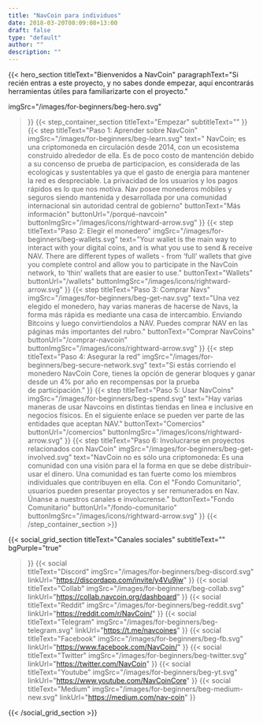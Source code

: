 ```yaml
---
title: "NavCoin para individuos"
date: 2018-03-20T08:09:08+13:00
draft: false
type: "default"
author: ""
description: ""
---
```

{{< hero_section
titleText="Bienvenidos a NavCoin"
paragraphText="Si recién entras a este proyecto, y no sabes donde empezar, aquí encontrarás herramientas útiles para familiarizarte con el&nbsp;proyecto."


imgSrc="/images/for-beginners/beg-hero.svg"
>}}
{{< step_container_section 
    titleText="Empezar"
    subtitleText=""
>}}
  {{< step 
      titleText="Paso 1: Aprender sobre NavCoin"
      imgSrc="/images/for-beginners/beg-learn.svg"
      text=" NavCoin; es una criptomoneda en circulación desde 2014, con un ecosistema construido alrededor de ella. Es de poco costo de mantención debido a su concenso de prueba de participacion, es considerada de las ecologicas y sustentables ya que el gasto de energia para mantener la red es despreciable. La privacidad de los usuarios y los pagos rápidos es lo que nos motiva. Nav posee monederos móbiles y seguros siendo mantenida y desarrollada por una comunidad internacional sin autoridad central de&nbsp;gobierno"
      buttonText="Más información"
      buttonUrl="/porqué-navcoin"
      buttonImgSrc="/images/icons/rightward-arrow.svg"
  >}}
  {{< step 
      titleText="Paso 2: Elegir el monedero"
      imgSrc="/images/for-beginners/beg-wallets.svg"
      text="Your wallet is the main way to interact with your digital coins, and is what you use to send & receive NAV. There are different types of wallets - from ‘full’ wallets that give you complete control and allow you to participate in the NavCoin network, to ‘thin’ wallets that are easier to&nbsp;use."
      buttonText="Wallets"
      buttonUrl="/wallets"
      buttonImgSrc="/images/icons/rightward-arrow.svg"
  >}}
  {{< step
      titleText="Paso 3: Comprar Navs"
      imgSrc="/images/for-beginners/beg-get-nav.svg"
      text="Una vez elegido el monedero, hay varias maneras de hacerse de Navs, la forma más rápida es mediante una casa de intercambio. Enviando Bitcoins y luego convirtiendolos a NAV. Puedes comprar NAV en las páginas más importantes del rubro."
      buttonText="Comprar NavCoins"
      buttonUrl="/comprar-navcoin"
      buttonImgSrc="/images/icons/rightward-arrow.svg"
  >}}
  {{< step
      titleText="Paso 4: Asegurar la red"
      imgSrc="/images/for-beginners/beg-secure-network.svg"
      text="Si estás corriendo el monedero NavCoin Core, tienes la opción de generar bloques y ganar desde un 4% por año en recompensas por la prueba de&nbsp;participación."
  >}}
  {{< step
      titleText="Paso 5: Usar NavCoins"
      imgSrc="/images/for-beginners/beg-spend.svg"
      text="Hay varias maneras de usar Navcoins en distintas tiendas en linea e inclusive en negocios físicos. En el siguiente enlace se pueden ver parte de las entidades que aceptan&nbsp;NAV."
      buttonText="Comercios"
      buttonUrl="/comercios"
      buttonImgSrc="/images/icons/rightward-arrow.svg"
  >}}
  {{< step
      titleText="Paso 6: Involucrarse en proyectos relacionados con NavCoin"
      imgSrc="/images/for-beginners/beg-get-involved.svg"
      text="NavCoin no es sólo una criptomoneda: Es una comunidad con una visión para el la forma en que se debe distribuir-usar el dinero. Una comunidad es tan fuerte como los miembros individuales que contribuyen en ella. Con el "Fondo Comunitario", usuarios pueden presentar proyectos y ser remunerados en Nav. Únanse a nuestros canales e&nbsp;involucrense."
      buttonText="Fondo Comunitario"
      buttonUrl="/fondo-comunitario"
      buttonImgSrc="/images/icons/rightward-arrow.svg"
  >}}
{{< /step_container_section >}}

{{< social_grid_section 
    titleText="Canales sociales"
    subtitleText=""
    bgPurple="true"
>}}
    {{< social                 
    titleText="Discord"
    imgSrc="/images/for-beginners/beg-discord.svg"
    linkUrl="https://discordapp.com/invite/y4Vu9jw"
>}}
{{< social                 
    titleText="Collab"
    imgSrc="/images/for-beginners/beg-collab.svg"
    linkUrl="https://collab.navcoin.org/dashboard"
>}}
{{< social                 
    titleText="Reddit"
    imgSrc="/images/for-beginners/beg-reddit.svg"
    linkUrl="https://reddit.com/r/NavCoin/"
>}}
{{< social                 
    titleText="Telegram"
    imgSrc="/images/for-beginners/beg-telegram.svg"
    linkUrl="https://t.me/navcoines"
>}}
{{< social                 
    titleText="Facebook"
    imgSrc="/images/for-beginners/beg-fb.svg"
    linkUrl="https://www.facebook.com/NavCoin/"
>}}
{{< social                 
    titleText="Twitter"
    imgSrc="/images/for-beginners/beg-twitter.svg"
    linkUrl="https://twitter.com/NavCoin"
>}}
{{< social                 
    titleText="Youtube"
    imgSrc="/images/for-beginners/beg-yt.svg"
    linkUrl="https://www.youtube.com/NavCoinCore"
>}}
{{< social                 
    titleText="Medium"
    imgSrc="/images/for-beginners/beg-medium-new.svg"
    linkUrl="https://medium.com/nav-coin"
>}}

{{< /social_grid_section >}}
